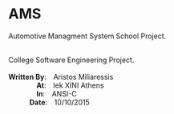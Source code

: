# AMS

<p>Automotive Managment System School Project.</p>
<br/>
College Software Engineering Project.<br/>
<br/>
<b>Written By</b>:&emsp;Aristos Miliaressis<br/>
&emsp;&emsp;&emsp;&emsp;<b>At</b>:&emsp;Iek XINI Athens<br/>
&emsp;&emsp;&emsp;&emsp;<b>In</b>:&emsp;ANSI-C<br/>
&emsp;&emsp;&emsp;<b>Date</b>:&emsp;10/10/2015<br/>
